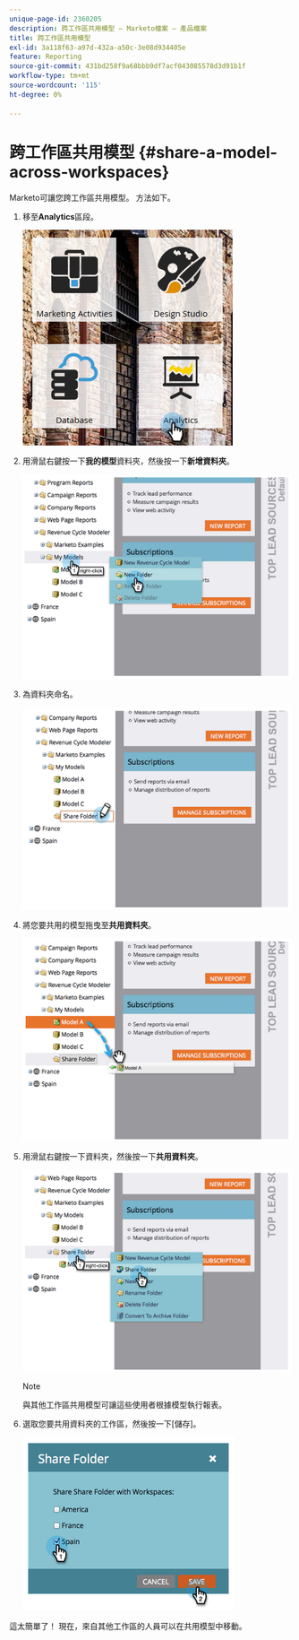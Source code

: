 ```yaml
---
unique-page-id: 2360205
description: 跨工作區共用模型 — Marketo檔案 — 產品檔案
title: 跨工作區共用模型
exl-id: 3a118f63-a97d-432a-a50c-3e08d934405e
feature: Reporting
source-git-commit: 431bd258f9a68bbb9df7acf043085578d3d91b1f
workflow-type: tm+mt
source-wordcount: '115'
ht-degree: 0%

---
```


# 跨工作區共用模型 {#share-a-model-across-workspaces}

Marketo可讓您跨工作區共用模型。 方法如下。

1. 移至&#x200B;**Analytics**&#x200B;區段。

   ![](assets/analytics.png)

1. 用滑鼠右鍵按一下&#x200B;**我的模型**&#x200B;資料夾，然後按一下&#x200B;**新增資料夾**。

   ![](assets/image2014-10-3-14-3a5-3a23.png)

1. 為資料夾命名。

   ![](assets/image2014-10-3-14-3a5-3a38.png)

1. 將您要共用的模型拖曳至&#x200B;**共用資料夾**。

   ![](assets/image2014-10-3-14-3a5-3a52.png)

1. 用滑鼠右鍵按一下資料夾，然後按一下&#x200B;**共用資料夾**。

   ![](assets/image2014-10-3-14-3a6-3a9.png)

   >[!NOTE]
   >
   >與其他工作區共用模型可讓這些使用者根據模型執行報表。

1. 選取您要共用資料夾的工作區，然後按一下[儲存]。**&#x200B;**

   ![](assets/image2014-10-3-14-3a6-3a22.png)

這太簡單了！ 現在，來自其他工作區的人員可以在共用模型中移動。
